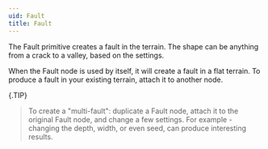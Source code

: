 ```yaml
---
uid: Fault
title: Fault
---
```


The Fault primitive creates a fault in the terrain. The shape can be anything from a crack to a valley, based on the settings.

When the Fault node is used by itself, it will create a fault in a flat terrain. To produce a fault in your existing terrain, attach it to another node.

{.TIP} 
> To create a "multi-fault": duplicate a Fault node, attach it to the original Fault node, and change a few settings. For example - changing the depth, width, or even seed, can produce interesting results.



